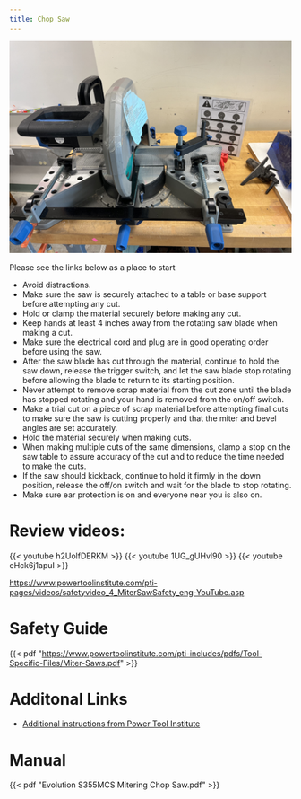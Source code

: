 ```yaml
---
title: Chop Saw
---
```

![Chop Saw](chop-saw.jpg)

Please see the links below as a place to start

* Avoid distractions.
* Make sure the saw is securely attached to a table or base support before attempting any cut.
* Hold or clamp the material securely before making any cut.
* Keep hands at least 4 inches away from the rotating saw blade when making a cut.
* Make sure the electrical cord and plug are in good operating order before using the saw.
* After the saw blade has cut through the material, continue to hold the saw down, release the trigger switch, and let the saw blade stop rotating before allowing the blade to return to its starting position.
* Never attempt to remove scrap material from the cut zone until the blade has stopped rotating and your hand is removed from the on/off switch.
* Make a trial cut on a piece of scrap material before attempting final cuts to make sure the saw is cutting properly and that the miter and bevel angles are set accurately.
* Hold the material securely when making cuts.
* When making multiple cuts of the same dimensions, clamp a stop on the saw table to assure accuracy of the cut and to reduce the time needed to make the cuts.
* If the saw should kickback, continue to hold it firmly in the down position, release the off/on switch and wait for the blade to stop rotating.
* Make sure ear protection is on and everyone near you is also on.


# Review videos:
{{< youtube h2UolfDERKM >}}
{{< youtube 1UG_gUHvl90 >}}
{{< youtube eHck6j1apuI >}}

https://www.powertoolinstitute.com/pti-pages/videos/safetyvideo_4_MiterSawSafety_eng-YouTube.asp


# Safety Guide
{{< pdf "https://www.powertoolinstitute.com/pti-includes/pdfs/Tool-Specific-Files/Miter-Saws.pdf" >}}

# Additonal Links 
* [Additional instructions from Power Tool Institute](https://www.powertoolinstitute.com/pti-pages/tools/Miter-Saws.asp)

# Manual
{{< pdf "Evolution S355MCS Mitering Chop Saw.pdf" >}}

